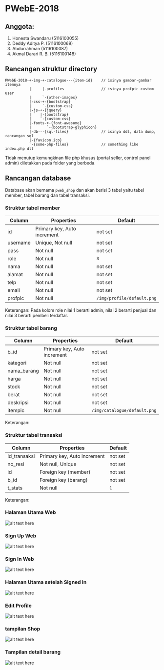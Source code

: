 # PWebE-2018

## Anggota:
1. Honesta Swandaru (5116100055)
2. Deddy Aditya P. (5116100069)
3. Abdurrahman (5116100087)
4. Akmal Darari R. B. (5116100148)

## Rancangan struktur directory
    PWebE-2018-+-img-+-catalogue---{item-id}    // isinya gambar-gambar itemnya
               |     |-profiles                 // isinya profpic custom user
               |     `-{other-images}
               |-css-+-{bootstrap}
               |     `-{custom-css}
               |-js-+-{jquery}
               |    |-{bootstrap}
               |    `-{custom-css}
               |-fonts-+-{font-awesome}
               |       `-{bootstrap-glyphicon}
               |-db---{sql-files}               // isinya ddl, data dump, rancangan sql
               |-{favicon.ico}
               `-{some-php-files}               // something like index.php dll
Tidak menutup kemungkinan file php khusus (portal seller, control panel admin) diletakkan pada folder yang berbeda.

## Rancangan database
Database akan bernama <code>pweb_shop</code> dan akan berisi 3 tabel yaitu tabel member, tabel barang dan tabel transaksi.

### Struktur tabel member

Column | Properties | Default
-------|------------|---------
id | Primary key, Auto increment | not set 
username | Unique, Not null | not set
pass | Not null | not set
role | Not null | <code>3</code>
nama | Not null | not set
alamat | Not null | not set
telp | Not null | not set
email | Not null | not set
profpic | Not null | <code>/img/profile/default.png</code>

Keterangan: Pada kolom role nilai 1 berarti admin, nilai 2 berarti penjual dan nilai 3 berarti pembeli terdaftar.

### Struktur tabel barang

Column | Properties | Default
-------|------------|---------
b_id | Primary key, Auto increment | not set
kategori | Not null | not set
nama_barang | Not null | not set
harga | Not null | not set
stock | Not null | not set
berat | Not null | not set
deskripsi | Not null | not set
itempic | Not null | <code>/img/catalogue/default.png</code>

Keterangan: 

### Struktur tabel transaksi

Column | Properties | Default
-------|------------|---------
id_transaksi | Primary key, Auto increment | not set
no_resi | Not null, Unique | not set
id | Foreign key (member) | not set
b_id | Foreign key (barang) | not set
t_stats | Not null | <code>1</code>

Keterangan: 

### Halaman Utama Web

![alt text here](img/documentation/main)

### Sign Up Web

![alt text here](img/documentation/sign-up.png)

### Sign In Web

![alt text here](img/documentation/sign-in.png)

### Halaman Utama setelah Signed in

![alt text here](img/documentation/index)

### Edit Profile

![alt text here](img/documentation/edit.png)

### tampilan Shop

![alt text here](img/documentation/shop.png)

### Tampilan detail barang

![alt text here](img/documentation/detail.png)